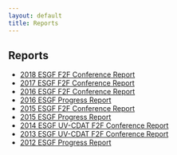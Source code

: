 ```yaml
---
layout: default
title: Reports
---
```


## Reports

* <a href="{{site.esgf-media}}/pdf/2018_8th_Annual_ESGF_Conference_Report_final.pdf" target="_blank">2018 ESGF F2F Conference Report</a>
* <a href="{{site.esgf-media}}/pdf/2017_7th_Annual_ESGF_Conference_Report_12.11.18.pdf" target="_blank">2017 ESGF F2F Conference Report</a>
* <a href="{{site.esgf-media}}/pdf/2016-ESGF_F2F_Conference_Report.pdf" target="_blank">2016 ESGF F2F Conference Report</a>
* <a href="{{site.esgf-media}}/pdf/2016-ESGF-Progress-Report.pdf" target="_blank">2016 ESGF Progress Report</a>
* <a href="{{site.esgf-media}}/pdf/2015-ESGF_F2FConference_report_web.pdf" target="_blank">2015 ESGF F2F Conference Report </a>
* <a href="{{site.esgf-media}}/pdf/2015-ESGF-Progress-Report.pdf" target="_blank">2015 ESGF Progress Report</a>
* <a href="http://aims-group.github.io/pdf/2014-ESGF_UV-CDAT_Conference_Report.pdf" target="_blank">2014 ESGF UV-CDAT F2F Conference Report </a>
* <a href="http://uvcdat.llnl.gov/pdf/ESGF_UV-CDAT_Meeting_Report_December2013.pdf" target="_blank">2013 ESGF UV-CDAT F2F Conference Report </a>
* <a href="{{site.esgf-media}}/pdf/2012%20ESGF%20Progress%20Report.pdf" target="_blank">2012 ESGF Progress Report</a>
